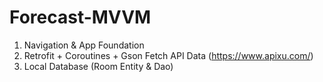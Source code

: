 # Forecast-MVVM

1. Navigation & App Foundation 
2. Retrofit + Coroutines + Gson Fetch API Data (https://www.apixu.com/)
3. Local Database (Room Entity & Dao)
